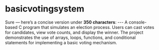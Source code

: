 # basicvotingsystem
Sure — here’s a concise version under **350 characters**:  ---  A console-based C program that simulates an election process. Users can cast votes for candidates, view vote counts, and display the winner. The project demonstrates the use of arrays, loops, functions, and conditional statements for implementing a basic voting mechanism.
